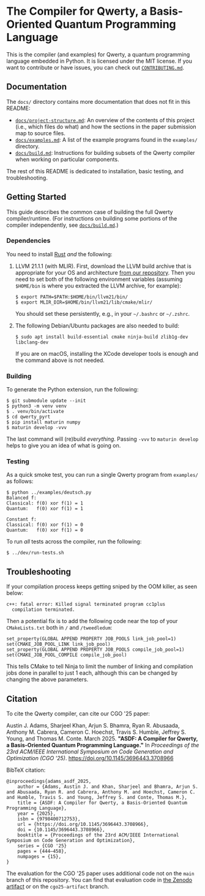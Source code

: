 The Compiler for Qwerty, a Basis-Oriented Quantum Programming Language
======================================================================

This is the compiler (and examples) for Qwerty, a quantum programming language
embedded in Python. It is licensed under the MIT license. If you want to contribute
or have issues, you can check out [`CONTRIBUTING.md`](CONTRIBUTING.md).

Documentation
-------------

The `docs/` directory contains more documentation that does not fit in this
README:

* [`docs/project-structure.md`](docs/project-structure.md): An overview
  of the contents of this project (i.e., which files do what) and how the
  sections in the paper submission map to source files.
* [`docs/examples.md`](docs/examples.md): A list of the example
  programs found in the `examples/` directory.
* [`docs/build.md`](docs/build.md): Instructions for building subsets of the
  Qwerty compiler when working on particular components.

The rest of this README is dedicated to installation, basic testing, and
troubleshooting.

Getting Started
---------------

This guide describes the common case of building the full Qwerty
compiler/runtime. (For instructions on building some portions of the compiler
independently, see [`docs/build.md`](docs/build.md).)

### Dependencies

You need to install [Rust][1] _and_ the following:

1. LLVM 21.1.1 (with MLIR). First, download the LLVM build archive that is
   appropriate for your OS and architecture [from our repository][2]. Then you
   need to set both of the following environment variables (assuming
   `$HOME/bin` is where you extracted the LLVM archive, for example):
   ```
   $ export PATH=$PATH:$HOME/bin/llvm21/bin/
   $ export MLIR_DIR=$HOME/bin/llvm21/lib/cmake/mlir/
   ```
   You should set these persistently, e.g., in your `~/.bashrc` or `~/.zshrc`.

2. The following Debian/Ubuntu packages are also needed to build:
   ```
   $ sudo apt install build-essential cmake ninja-build zlib1g-dev libclang-dev
   ```
   If you are on macOS, installing the XCode developer tools is enough and the
   command above is not needed.

### Building

To generate the Python extension, run the following:

    $ git submodule update --init
    $ python3 -m venv venv
    $ . venv/bin/activate
    $ cd qwerty_pyrt
    $ pip install maturin numpy
    $ maturin develop -vvv

The last command will (re)build _everything_. Passing `-vvv` to
`maturin develop` helps to give you an idea of what is going on.

### Testing

As a quick smoke test, you can run a single Qwerty program from `examples/` as
follows:

    $ python ../examples/deutsch.py
    Balanced f:
    Classical: f(0) xor f(1) = 1
    Quantum:   f(0) xor f(1) = 1

    Constant f:
    Classical: f(0) xor f(1) = 0
    Quantum:   f(0) xor f(1) = 0

To run _all_ tests across the compiler, run the following:

    $ ../dev/run-tests.sh

Troubleshooting
---------------

If your compilation process keeps getting sniped by the OOM killer, as seen
below:

    c++: fatal error: Killed signal terminated program cc1plus
      compilation terminated.

Then a potential fix is to add the following code near the top of your
`CMakeLists.txt` both in `/` and  `/tweedledum`:

    set_property(GLOBAL APPEND PROPERTY JOB_POOLS link_job_pool=1)
    set(CMAKE_JOB_POOL_LINK link_job_pool)
    set_property(GLOBAL APPEND PROPERTY JOB_POOLS compile_job_pool=1)
    set(CMAKE_JOB_POOL_COMPILE compile_job_pool)

This tells CMake to tell Ninja to limit the number of linking and compilation
jobs done in parallel to just 1 each, although this can be changed by changing
the above parameters.

Citation
--------

To cite the Qwerty compiler, can cite our CGO '25 paper:

Austin J. Adams, Sharjeel Khan, Arjun S. Bhamra, Ryan R. Abusaada, Anthony M.
Cabrera, Cameron C. Hoechst, Travis S. Humble, Jeffrey S. Young, and Thomas M.
Conte. March 2025. **"ASDF: A Compiler for Qwerty, a Basis-Oriented Quantum
Programming Language."** In _Proceedings of the 23rd ACM/IEEE International
Symposium on Code Generation and Optimization (CGO '25)_.
https://doi.org/10.1145/3696443.3708966

BibTeX citation:

    @inproceedings{adams_asdf_2025,
        author = {Adams, Austin J. and Khan, Sharjeel and Bhamra, Arjun S. and Abusaada, Ryan R. and Cabrera, Anthony M. and Hoechst, Cameron C. and Humble, Travis S. and Young, Jeffrey S. and Conte, Thomas M.},
        title = {ASDF: A Compiler for Qwerty, a Basis-Oriented Quantum Programming Language},
        year = {2025},
        isbn = {9798400712753},
        url = {https://doi.org/10.1145/3696443.3708966},
        doi = {10.1145/3696443.3708966},
        booktitle = {Proceedings of the 23rd ACM/IEEE International Symposium on Code Generation and Optimization},
        series = {CGO '25}
        pages = {444–458},
        numpages = {15},
    }


The evaluation for the CGO '25 paper uses additional code not on the `main`
branch of this repository. You can find that evaluation code in [the Zenodo
artifact][3] or on the `cgo25-artifact` branch.

[1]: https://www.rust-lang.org/tools/install
[2]: https://github.com/gt-tinker/qwerty-llvm-builds/releases/tag/v21.1.1
[3]: https://doi.org/10.5281/zenodo.14080494
